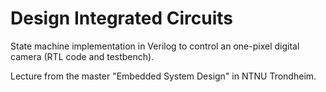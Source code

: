 # Design Integrated Circuits
State machine implementation in Verilog to control an one-pixel digital camera (RTL code and testbench).

Lecture from the master "Embedded System Design" in NTNU Trondheim.
